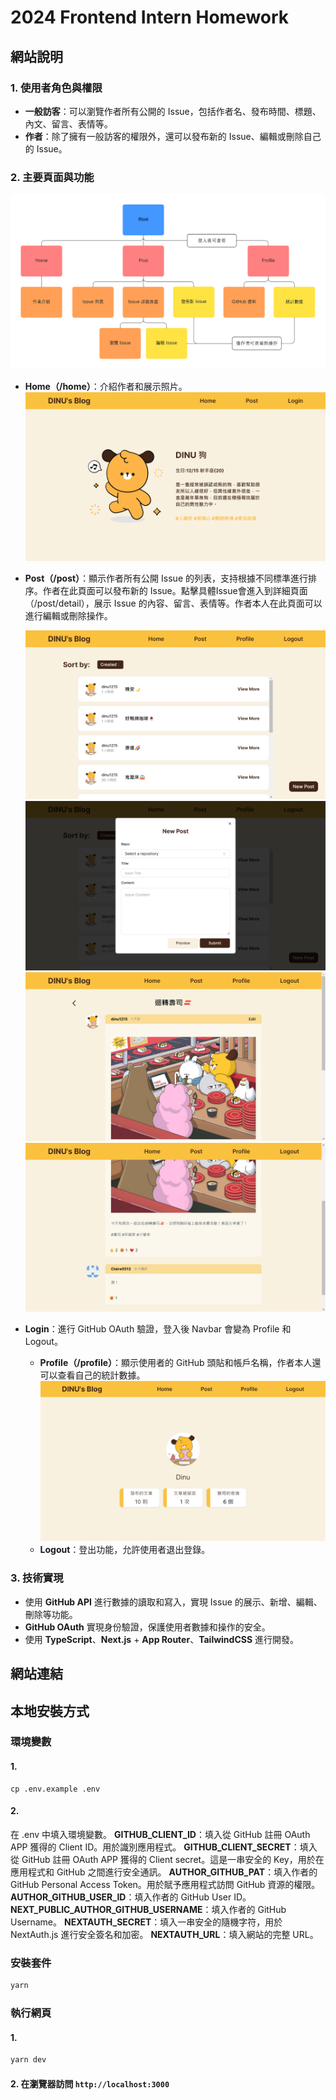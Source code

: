 # 2024 Frontend Intern Homework

## 網站說明

### 1. **使用者角色與權限**

-   **一般訪客**：可以瀏覽作者所有公開的 Issue，包括作者名、發布時間、標題、內文、留言、表情等。
-   **作者**：除了擁有一般訪客的權限外，還可以發布新的 Issue、編輯或刪除自己的 Issue。

### 2. **主要頁面與功能**

![image](/public/site.png)

-   **Home（/home）**：介紹作者和展示照片。
    ![image](/public/home.png)
-   **Post（/post）**：顯示作者所有公開 Issue 的列表，支持根據不同標準進行排序。作者在此頁面可以發布新的 Issue。點擊具體Issue會進入到詳細頁面（/post/detail），展示 Issue 的內容、留言、表情等。作者本人在此頁面可以進行編輯或刪除操作。

    ![image](/public/post.png)
    ![image](/public/new_post.png)
    ![image](/public/post_detail_1.png)
    ![image](/public/post_detail_2.png)

-   **Login**：進行 GitHub OAuth 驗證，登入後 Navbar 會變為 Profile 和 Logout。
    -   **Profile（/profile）**：顯示使用者的 GitHub 頭貼和帳戶名稱，作者本人還可以查看自己的統計數據。
        ![image](/public/profile.png)
    -   **Logout**：登出功能，允許使用者退出登錄。

### 3. **技術實現**

-   使用 **GitHub API** 進行數據的讀取和寫入，實現 Issue 的展示、新增、編輯、刪除等功能。
-   **GitHub OAuth** 實現身份驗證，保護使用者數據和操作的安全。
-   使用 **TypeScript**、**Next.js** + **App Router**、**TailwindCSS** 進行開發。

## 網站連結

## 本地安裝方式

### 環境變數

#### 1.

```
cp .env.example .env
```

#### 2.

在 .env 中填入環境變數。
**GITHUB_CLIENT_ID**：填入從 GitHub 註冊 OAuth APP 獲得的 Client ID。用於識別應用程式。
**GITHUB_CLIENT_SECRET**：填入從 GitHub 註冊 OAuth APP 獲得的 Client secret。這是一串安全的 Key，用於在應用程式和 GitHub 之間進行安全通訊。
**AUTHOR_GITHUB_PAT**：填入作者的 GitHub Personal Access Token。用於賦予應用程式訪問 GitHub 資源的權限。
**AUTHOR_GITHUB_USER_ID**：填入作者的 GitHub User ID。
**NEXT_PUBLIC_AUTHOR_GITHUB_USERNAME**：填入作者的 GitHub Username。
**NEXTAUTH_SECRET**：填入一串安全的隨機字符，用於 NextAuth.js 進行安全簽名和加密。
**NEXTAUTH_URL**：填入網站的完整 URL。

### 安裝套件

```bash
yarn
```

### 執行網頁

#### 1.

```bash
yarn dev
```

#### 2. 在瀏覽器訪問 `http://localhost:3000`
